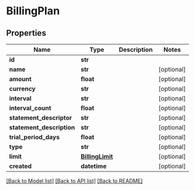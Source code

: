 # BillingPlan

## Properties
Name | Type | Description | Notes
------------ | ------------- | ------------- | -------------
**id** | **str** |  | 
**name** | **str** |  | [optional] 
**amount** | **float** |  | [optional] 
**currency** | **str** |  | [optional] 
**interval** | **str** |  | [optional] 
**interval_count** | **float** |  | [optional] 
**statement_descriptor** | **str** |  | [optional] 
**statement_description** | **str** |  | [optional] 
**trial_period_days** | **float** |  | [optional] 
**type** | **str** |  | [optional] 
**limit** | [**BillingLimit**](BillingLimit.md) |  | [optional] 
**created** | **datetime** |  | [optional] 

[[Back to Model list]](../README.md#documentation-for-models) [[Back to API list]](../README.md#documentation-for-api-endpoints) [[Back to README]](../README.md)



